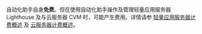 自动化助手自身**免费**。但在使用自动化助手操作及管理轻量应用服务器 Lighthouse 及与云服务器 CVM 时，可能产生费用。详情请参 [轻量应用服务器计费概述](https://cloud.tencent.com/document/product/1207/44368) 及 [云服务器计费概述](https://cloud.tencent.com/document/product/213/2179)。

